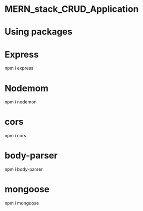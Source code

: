 # MERN_stack_CRUD_Application
# Using packages

# Express
npm i express

# Nodemom
npm i nodemon

# cors
npm i cors

# body-parser
npm i body-parser

# mongoose 

npm i mongoose



